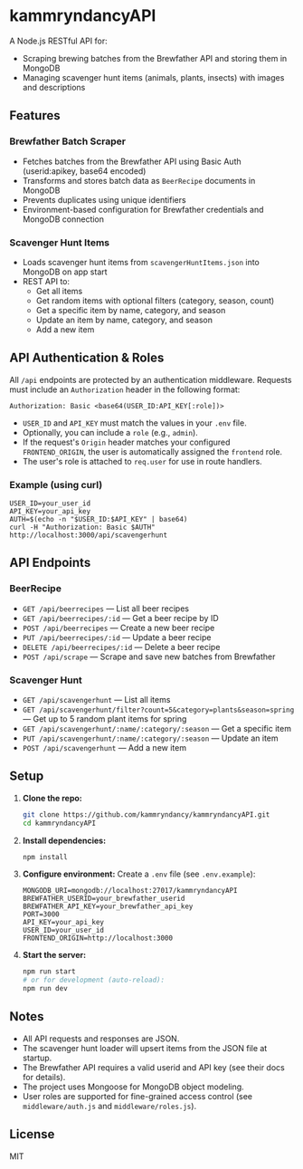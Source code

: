 # kammryndancyAPI

A Node.js RESTful API for:
- Scraping brewing batches from the Brewfather API and storing them in MongoDB
- Managing scavenger hunt items (animals, plants, insects) with images and descriptions

## Features

### Brewfather Batch Scraper
- Fetches batches from the Brewfather API using Basic Auth (userid:apikey, base64 encoded)
- Transforms and stores batch data as `BeerRecipe` documents in MongoDB
- Prevents duplicates using unique identifiers
- Environment-based configuration for Brewfather credentials and MongoDB connection

### Scavenger Hunt Items
- Loads scavenger hunt items from `scavengerHuntItems.json` into MongoDB on app start
- REST API to:
  - Get all items
  - Get random items with optional filters (category, season, count)
  - Get a specific item by name, category, and season
  - Update an item by name, category, and season
  - Add a new item

## API Authentication & Roles

All `/api` endpoints are protected by an authentication middleware. Requests must include an `Authorization` header in the following format:

```
Authorization: Basic <base64(USER_ID:API_KEY[:role])>
```
- `USER_ID` and `API_KEY` must match the values in your `.env` file.
- Optionally, you can include a `role` (e.g., `admin`).
- If the request's `Origin` header matches your configured `FRONTEND_ORIGIN`, the user is automatically assigned the `frontend` role.
- The user's role is attached to `req.user` for use in route handlers.

### Example (using curl)

```
USER_ID=your_user_id
API_KEY=your_api_key
AUTH=$(echo -n "$USER_ID:$API_KEY" | base64)
curl -H "Authorization: Basic $AUTH" http://localhost:3000/api/scavengerhunt
```

## API Endpoints

### BeerRecipe
- `GET /api/beerrecipes` — List all beer recipes
- `GET /api/beerrecipes/:id` — Get a beer recipe by ID
- `POST /api/beerrecipes` — Create a new beer recipe
- `PUT /api/beerrecipes/:id` — Update a beer recipe
- `DELETE /api/beerrecipes/:id` — Delete a beer recipe
- `POST /api/scrape` — Scrape and save new batches from Brewfather

### Scavenger Hunt
- `GET /api/scavengerhunt` — List all items
- `GET /api/scavengerhunt/filter?count=5&category=plants&season=spring` — Get up to 5 random plant items for spring
- `GET /api/scavengerhunt/:name/:category/:season` — Get a specific item
- `PUT /api/scavengerhunt/:name/:category/:season` — Update an item
- `POST /api/scavengerhunt` — Add a new item

## Setup

1. **Clone the repo:**
   ```sh
   git clone https://github.com/kammryndancy/kammryndancyAPI.git
   cd kammryndancyAPI
   ```
2. **Install dependencies:**
   ```sh
   npm install
   ```
3. **Configure environment:**
   Create a `.env` file (see `.env.example`):
   ```env
   MONGODB_URI=mongodb://localhost:27017/kammryndancyAPI
   BREWFATHER_USERID=your_brewfather_userid
   BREWFATHER_API_KEY=your_brewfather_api_key
   PORT=3000
   API_KEY=your_api_key
   USER_ID=your_user_id
   FRONTEND_ORIGIN=http://localhost:3000
   ```
4. **Start the server:**
   ```sh
   npm run start
   # or for development (auto-reload):
   npm run dev
   ```

## Notes
- All API requests and responses are JSON.
- The scavenger hunt loader will upsert items from the JSON file at startup.
- The Brewfather API requires a valid userid and API key (see their docs for details).
- The project uses Mongoose for MongoDB object modeling.
- User roles are supported for fine-grained access control (see `middleware/auth.js` and `middleware/roles.js`).

## License
MIT
